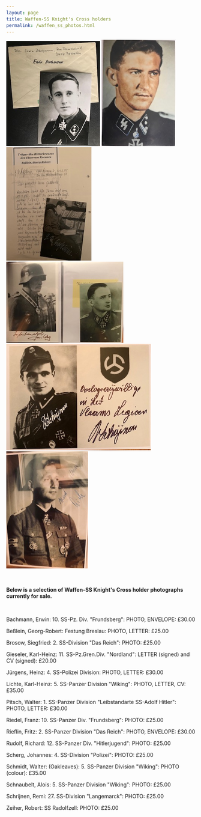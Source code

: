 ```yaml
---
layout: page
title: Waffen-SS Knight's Cross holders
permalink: /waffen_ss_photos.html
---
```


<div id="axisforces">
<p float="left">
<img src="./assets/Erwin Bachmann.jpg"/>
<img src="./assets/Walter Schmidt.jpg"/>
<img src="./assets/Besslein.jpg"/>
<img src="./assets/Scherg 2.jpg"/>
<img src="./assets/Remi Schrijnen.jpg"/>
<img src="./assets/Karl-Heinz Lichte.jpg"/>
</p>  
<br />  
<p><b>Below is a selection of Waffen-SS Knight's Cross holder photographs currently for sale.</b></p>
<br />
<p>Bachmann,	Erwin: 10. SS-Pz. Div. "Frundsberg":	PHOTO, ENVELOPE:	£30.00
<p>Beßlein,	Georg-Robert:	Festung Breslau:	PHOTO, LETTER:	£25.00
<p>Brosow,	Siegfried: 2. SS-Division "Das Reich":	PHOTO:	£25.00
<p>Gieseler,	Karl-Heinz:	11. SS-Pz.Gren.Div. "Nordland": LETTER (signed) and CV (signed):	£20.00
<p>Jürgens,	Heinz: 4. SS-Polizei Division:	PHOTO, LETTER:	£30.00
<p>Lichte,	Karl-Heinz:	5. SS-Panzer Division "Wiking":	PHOTO, LETTER, CV: £35.00
<p>Pitsch, Walter: 1. SS-Panzer Division "Leibstandarte SS-Adolf Hitler": PHOTO, LETTER: £30.00  
<p>Riedel,	Franz:	10. SS-Panzer Div. "Frundsberg": PHOTO:	£25.00
<p>Rieflin,	Fritz: 2. SS-Panzer Division "Das Reich":	PHOTO, ENVELOPE:	£30.00
<p>Rudolf,	Richard: 12. SS-Panzer Div. "Hitlerjugend":	PHOTO:	£25.00
<p>Scherg,	Johannes:	4. SS-Division "Polizei":	PHOTO:	£25.00
<p>Schmidt,	Walter:	(Oakleaves): 5. SS-Panzer Division "Wiking":	PHOTO (colour):	£35.00
<p>Schnaubelt,	Alois: 5. SS-Panzer Division "Wiking":	PHOTO:	£25.00
<p>Schrijnen,	Remi:	27. SS-Division "Langemarck":	PHOTO: £25.00
<p>Zeiher,	Robert:	SS Radolfzell:	PHOTO: £25.00</p>
